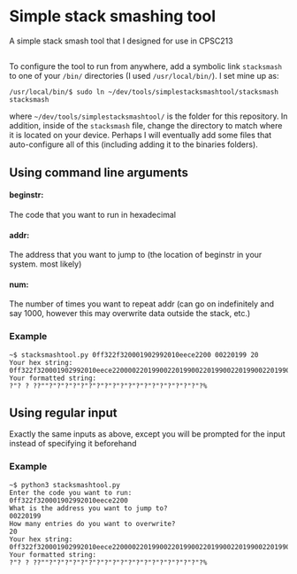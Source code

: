 # Simple stack smashing tool
A simple stack smash tool that I designed for use in CPSC213

##
To configure the tool to run from anywhere, add a symbolic link `stacksmash` to one of your `/bin/` directories (I used `/usr/local/bin/`). I set mine up as:
    
    /usr/local/bin/$ sudo ln ~/dev/tools/simplestacksmashtool/stacksmash stacksmash
        
where `~/dev/tools/simplestacksmashtool/` is the folder for this repository. In addition, inside of the `stacksmash` file, change the directory to match where it is located on your device. Perhaps I will eventually add some files that auto-configure all of this (including adding it to the binaries folders).

## Using command line arguments
#### beginstr:
The code that you want to run in hexadecimal
#### addr:
The address that you want to jump to (the location of beginstr in your system. most likely)
#### num:
The number of times you want to repeat addr (can go on indefinitely and say 1000, however this may overwrite data outside the stack, etc.)
### Example
    ~$ stacksmashtool.py 0ff322f320001902992010eece2200 00220199 20
    Your hex string:
    0ff322f320001902992010eece22000022019900220199002201990022019900220199002201990022019900220199002201990022019900220199002201990022019900220199002201990022019900220199002201990022019900220199
    Your formatted string:
    ?"? ? ??""?"?"?"?"?"?"?"?"?"?"?"?"?"?"?"?"?"?"?"?%

## Using regular input
Exactly the same inputs as above, except you will be prompted for the input instead of specifying it beforehand
### Example
    ~$ python3 stacksmashtool.py
    Enter the code you want to run:
    0ff322f320001902992010eece2200
    What is the address you want to jump to?
    00220199
    How many entries do you want to overwrite?
    20
    Your hex string:
    0ff322f320001902992010eece22000022019900220199002201990022019900220199002201990022019900220199002201990022019900220199002201990022019900220199002201990022019900220199002201990022019900220199
    Your formatted string:
    ?"? ? ??""?"?"?"?"?"?"?"?"?"?"?"?"?"?"?"?"?"?"?"?%
    
